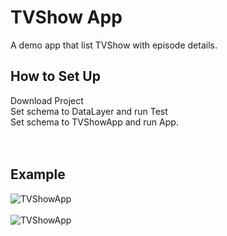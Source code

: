 # TVShow App
A demo app that list TVShow with episode details.
<br/>
## How to Set Up
Download Project
<br/>
Set schema to DataLayer and run Test
<br/>
Set schema to TVShowApp and run App.
<br/>
<br/>
<br/>
## Example
![TVShowApp](https://media.giphy.com/media/cgrpCYvS9C1rpPsj7l/giphy.gif)
<br/>
<br/>
![TVShowApp](https://media.giphy.com/media/ZdybP6iXrOClnHXOWl/giphy.gif)
